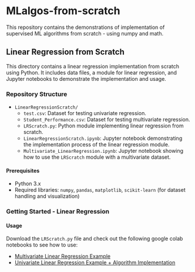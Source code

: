 # MLalgos-from-scratch
This repository contains the demonstrations of implementation of supervised ML algorithms from scratch - using numpy and math. 

## Linear Regression from Scratch

This directory contains a linear regression implementation from scratch using Python. It includes data files, a module for linear regression, and Jupyter notebooks to demonstrate the implementation and usage.

### Repository Structure

- `LinearRegressionScratch/`
  - `test.csv`: Dataset for testing univariate regression.
  - `Student_Performance.csv`: Dataset for testing multivariate regression.
  - `LRScratch.py`: Python module implementing linear regression from scratch.
  - `LinearRegressionScratch.ipynb`: Jupyter notebook demonstrating the implementation process of the linear regression module.
  - `Multivariate_LinearRegression.ipynb`: Jupyter notebook showing how to use the `LRScratch` module with a multivariate dataset.

#### Prerequisites

- Python 3.x
- Required libraries: `numpy`, `pandas`, `matplotlib`, `scikit-learn` (for dataset handling and visualization)

### Getting Started - Linear Regression


#### Usage

Download the `LRScratch.py` file and check out  the following google colab notebooks to see how to use:
- [Multivariate Linear Regression Example](https://colab.research.google.com/drive/1VNZRyTKwi1Y2gCqiWCX2zO995BSLwDwF?usp=sharing)
- [Univariate Linear Regression Example + Algorithm Implementation](https://colab.research.google.com/drive/19Uf_cAJOsqMnts0m5iKo52nITysYukrr?usp=sharing)

